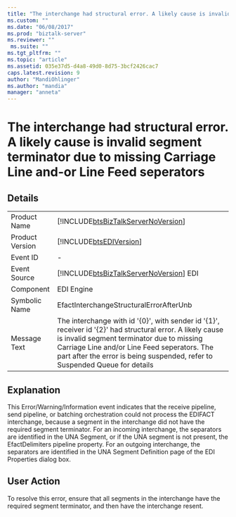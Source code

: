```yaml
---
title: "The interchange had structural error. A likely cause is invalid segment terminator due to missing Carriage Line and-or Line Feed seperators | Microsoft Docs"
ms.custom: ""
ms.date: "06/08/2017"
ms.prod: "biztalk-server"
ms.reviewer: ""
 ms.suite: ""
ms.tgt_pltfrm: ""
ms.topic: "article"
ms.assetid: 035e37d5-d4a8-49d0-8d75-3bcf2426cac7
caps.latest.revision: 9
author: "MandiOhlinger"
ms.author: "mandia"
manager: "anneta"
---
```

# The interchange had structural error. A likely cause is invalid segment terminator due to missing Carriage Line and-or Line Feed seperators
## Details  
  
|||  
|-|-|  
|Product Name|[!INCLUDE[btsBizTalkServerNoVersion](../includes/btsbiztalkservernoversion-md.md)]|  
|Product Version|[!INCLUDE[btsEDIVersion](../includes/btsediversion-md.md)]|  
|Event ID|-|  
|Event Source|[!INCLUDE[btsBizTalkServerNoVersion](../includes/btsbiztalkservernoversion-md.md)] EDI|  
|Component|EDI Engine|  
|Symbolic Name|EfactInterchangeStructuralErrorAfterUnb|  
|Message Text|The interchange with id '{0}', with sender id '{1}', receiver id '{2}' had structural error. A likely cause is invalid segment terminator due to missing Carriage Line and/or Line Feed seperators. The part after the error is being suspended, refer to Suspended Queue for details|  
  
## Explanation  
 This Error/Warning/Information event indicates that the receive pipeline, send pipeline, or batching orchestration could not process the EDIFACT interchange, because a segment in the interchange did not have the required segment terminator. For an incoming interchange, the separators are identified in the UNA Segment, or if the UNA segment is not present, the EfactDelimiters pipeline property. For an outgoing interchange, the separators are identified in the UNA Segment Definition page of the EDI Properties dialog box.  
  
## User Action  
 To resolve this error, ensure that all segments in the interchange have the required segment terminator, and then have the interchange resent.
